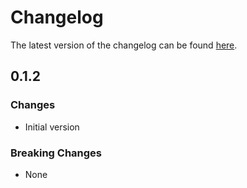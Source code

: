 # Changelog

The latest version of the changelog can be found [here](https://github.com/Azure/bicep-registry-modules/blob/main/avm/res/sql/instance-pool/CHANGELOG.md).

## 0.1.2

### Changes

- Initial version

### Breaking Changes

- None
